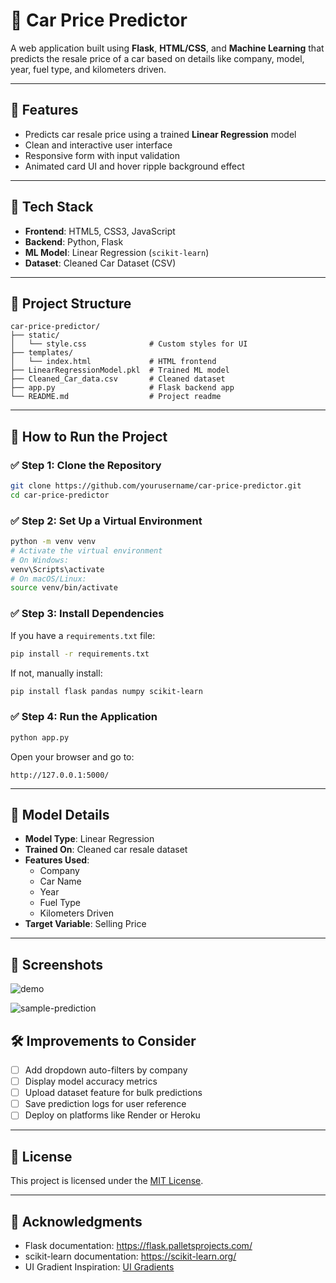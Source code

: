 # 🚗 Car Price Predictor

A web application built using **Flask**, **HTML/CSS**, and **Machine Learning** that predicts the resale price of a car based on details like company, model, year, fuel type, and kilometers driven.

---

## 📌 Features

- Predicts car resale price using a trained **Linear Regression** model
- Clean and interactive user interface
- Responsive form with input validation
- Animated card UI and hover ripple background effect

---

## 🧠 Tech Stack

- **Frontend**: HTML5, CSS3, JavaScript  
- **Backend**: Python, Flask  
- **ML Model**: Linear Regression (`scikit-learn`)  
- **Dataset**: Cleaned Car Dataset (CSV)

---

## 📁 Project Structure

```
car-price-predictor/
├── static/
│   └── style.css              # Custom styles for UI
├── templates/
│   └── index.html             # HTML frontend
├── LinearRegressionModel.pkl  # Trained ML model
├── Cleaned_Car_data.csv       # Cleaned dataset
├── app.py                     # Flask backend app
└── README.md                  # Project readme
```

---

## 🚀 How to Run the Project

### ✅ Step 1: Clone the Repository

```bash
git clone https://github.com/yourusername/car-price-predictor.git
cd car-price-predictor
```

### ✅ Step 2: Set Up a Virtual Environment

```bash
python -m venv venv
# Activate the virtual environment
# On Windows:
venv\Scripts\activate
# On macOS/Linux:
source venv/bin/activate
```

### ✅ Step 3: Install Dependencies

If you have a `requirements.txt` file:

```bash
pip install -r requirements.txt
```

If not, manually install:

```bash
pip install flask pandas numpy scikit-learn
```

### ✅ Step 4: Run the Application

```bash
python app.py
```

Open your browser and go to:

```
http://127.0.0.1:5000/
```

---

## 🧪 Model Details

- **Model Type**: Linear Regression
- **Trained On**: Cleaned car resale dataset
- **Features Used**:
  - Company
  - Car Name
  - Year
  - Fuel Type
  - Kilometers Driven
- **Target Variable**: Selling Price

---

## 📸 Screenshots

![demo](https://github.com/user-attachments/assets/5aa61900-cea4-4e11-8c44-ed5682f16f38)

![sample-prediction](https://github.com/user-attachments/assets/917ad49b-98cd-41c4-bd66-e95a3bb374f6)

## 🛠 Improvements to Consider

- [ ] Add dropdown auto-filters by company
- [ ] Display model accuracy metrics
- [ ] Upload dataset feature for bulk predictions
- [ ] Save prediction logs for user reference
- [ ] Deploy on platforms like Render or Heroku

---

## 📃 License

This project is licensed under the [MIT License](https://opensource.org/licenses/MIT).

---

## 🙌 Acknowledgments

- Flask documentation: https://flask.palletsprojects.com/
- scikit-learn documentation: https://scikit-learn.org/
- UI Gradient Inspiration: [UI Gradients](https://uigradients.com/)
